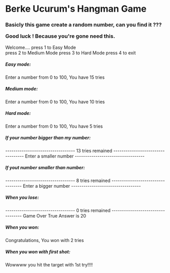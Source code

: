 <h1>Berke Ucurum's Hangman Game</h1> 

<h3>Basicly this game create a random number, can you find it ???

Good luck ! Because you're gone need this. </h3>


Welcome.... 
press 1 to Easy Mode  
press 2 to Medium Mode 
press 3 to Hard Mode 
press 4 to exit


<h5>Easy mode:</h5>
Enter a number from 0 to 100, You have 15 tries

<h5>Medium mode:</h5>
Enter a number from 0 to 100, You have 10 tries

<h5>Hard mode:</h5>
Enter a number from 0 to 100, You have 5 tries


<h5>If your number bigger than my number:</h5>  
---------------------------------- 
13 tries remained 
----------------------------------
Enter a smaller number 
----------------------------------

<h5>If yout number smaller than number:</h5>  
---------------------------------- 
8 tries remained 
----------------------------------
Enter a bigger number 
----------------------------------

<h5>When you lose:</h5>
---------------------------------- 
0 tries remained 
----------------------------------
Game Over
True Answer is 20

<h5>When you won:</h5>

Congratulations, You won with 2 tries

<h5>When you won with first shot:</h5>

Wowwww you hit the target with 1st try!!!!
